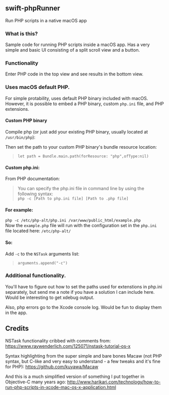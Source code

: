 ## swift-phpRunner
Run PHP scripts in a native macOS app

### What is this?
Sample code for running PHP scripts inside a macOS app. Has a very simple and basic UI consisting of a split scroll view and a button. 

### Functionality
Enter PHP code in the top view and see results in the bottom view. 

### Uses macOS default PHP. 
For simple protability, uses default PHP binary included with macOS. However, it is possible to embed a PHP binary, custom `php.ini` file, and PHP extensions.

#### Custom PHP binary
Compile php (or just add your existing PHP binary, usually located at `/usr/bin/php`):

Then set the path to your custom PHP binary's bundle resource location:
> `let path = Bundle.main.path(forResource: "php",ofType:nil)`

#### Custom php.ini:
From PHP documentation:
> You can specify the php.ini file in command line by using the following syntax:<br/>
> `php -c [Path to php.ini file] [Path to .php file]`

#### For example:
`php -c /etc/php-alt/php.ini /var/www/public_html/example.php`<br/>
Now the `example.php` file will run with the configuration set in the `php.ini` file located here: `/etc/php-alt/`

#### So:
Add `-c` to the `NSTask` arguments list:
> `arguments.append("-c")`

### Additional functionality.

You'll have to figure out how to set the paths used for extenstions in php.ini separately, but send me a note if you have a solution I can include here. Would be interesting to get xdebug output.

Also, php errors go to the Xcode console log. Would be fun to display them in the app.

## Credits
NSTask functionality cribbed with comments from:
https://www.raywenderlich.com/125071/nstask-tutorial-os-x

Syntax highlighting from the super simple and bare bones Macaw (not PHP syntax, but C-like and very easy to understand - a few tweaks and it's fine for PHP):
https://github.com/kuyawa/Macaw

And this is a much simplified version of something I put together in Objective-C many years ago:
http://www.harikari.com/technology/how-to-run-php-scripts-in-xcode-mac-os-x-application.html
